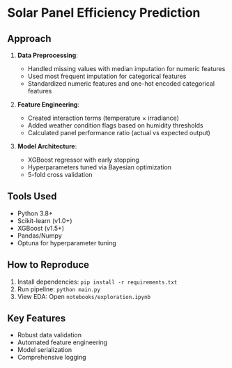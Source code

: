 # Solar Panel Efficiency Prediction

## Approach
1. **Data Preprocessing**:
   - Handled missing values with median imputation for numeric features
   - Used most frequent imputation for categorical features
   - Standardized numeric features and one-hot encoded categorical features

2. **Feature Engineering**:
   - Created interaction terms (temperature × irradiance)
   - Added weather condition flags based on humidity thresholds
   - Calculated panel performance ratio (actual vs expected output)

3. **Model Architecture**:
   - XGBoost regressor with early stopping
   - Hyperparameters tuned via Bayesian optimization
   - 5-fold cross validation

## Tools Used
- Python 3.8+
- Scikit-learn (v1.0+)
- XGBoost (v1.5+)
- Pandas/Numpy
- Optuna for hyperparameter tuning

## How to Reproduce
1. Install dependencies: `pip install -r requirements.txt`
2. Run pipeline: `python main.py`
3. View EDA: Open `notebooks/exploration.ipynb`

## Key Features
- Robust data validation
- Automated feature engineering
- Model serialization
- Comprehensive logging 